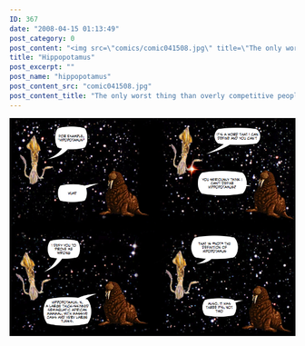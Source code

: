 ```yaml
---
ID: 367
date: "2008-04-15 01:13:49"
post_category: 0
post_content: "<img src=\"comics/comic041508.jpg\" title=\"The only worst thing than overly competitive people are those with no right to be\" />"
title: "Hippopotamus"
post_excerpt: ""
post_name: "hippopotamus"
post_content_src: "comic041508.jpg"
post_content_title: "The only worst thing than overly competitive people are those with no right to be"
---
```



[![The only worst thing than overly competitive people are those with no right to be](/comics-hi-res/comic041508.jpg)](/comics-hi-res/comic041508.jpg "The only worst thing than overly competitive people are those with no right to be")

